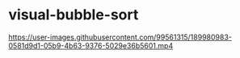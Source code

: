 # visual-bubble-sort
https://user-images.githubusercontent.com/99561315/189980983-0581d9d1-05b9-4b63-9376-5029e36b5601.mp4
